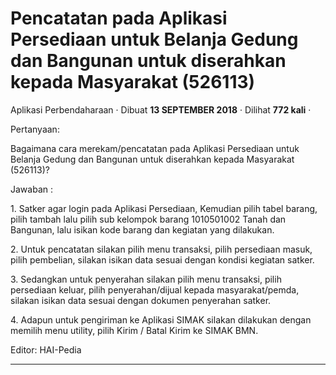Pencatatan pada Aplikasi Persediaan untuk Belanja Gedung dan Bangunan untuk diserahkan kepada Masyarakat (526113)
=================================================================================================================

Aplikasi Perbendaharaan · Dibuat **13 SEPTEMBER 2018** · Dilihat **772 kali** ·

Pertanyaan:

Bagaimana cara merekam/pencatatan pada Aplikasi Persediaan untuk Belanja Gedung dan Bangunan untuk diserahkan kepada Masyarakat (526113)?  
  

Jawaban :

1\. Satker agar login pada Aplikasi Persediaan, Kemudian pilih tabel barang, pilih tambah lalu pilih sub kelompok barang 1010501002 Tanah dan Bangunan, lalu isikan kode barang dan kegiatan yang dilakukan. 

2\. Untuk pencatatan silakan pilih menu transaksi, pilih persediaan masuk, pilih pembelian, silakan isikan data sesuai dengan kondisi kegiatan satker. 

3\. Sedangkan untuk penyerahan silakan pilih menu transaksi, pilih persediaan keluar, pilih penyerahan/dijual kepada masyarakat/pemda, silakan isikan data sesuai dengan dokumen penyerahan satker. 

4\. Adapun untuk pengiriman ke Aplikasi SIMAK silakan dilakukan dengan memilih menu utility, pilih Kirim / Batal Kirim ke SIMAK BMN.

  

Editor: HAI-Pedia  

  
  
  

* * *